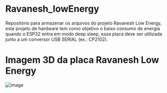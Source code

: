 # Ravanesh_lowEnergy
Repositório para armazenar os arquivos do projeto Ravanesh Low Energy, este projeto de hardware tem como objetivo o baixo consumo de energia quando o ESP32 entra em modo deep sleep, essa placa deve ser utilizada junto a um conversor USB SERIAL (ex.: CP2102).

# Imagem 3D da placa Ravanesh Low Energy

![image](https://github.com/VictorRavani/Ravanesh_lowEnergy/assets/101602056/21362975-2ed0-40a4-8eea-8649e58400fd)

